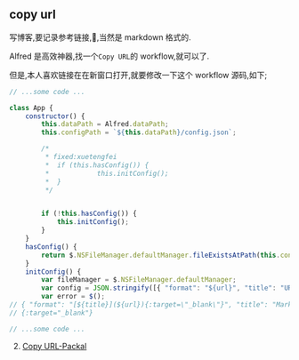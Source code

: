 ## copy url

写博客,要记录参考链接,🔗,当然是 markdown 格式的.

Alfred 是高效神器,找一个`Copy URL`的 workflow,就可以了.

但是,本人喜欢链接在在新窗口打开,就要修改一下这个 workflow 源码,如下;

```js
// ...some code ...

class App {
    constructor() {
        this.dataPath = Alfred.dataPath;
        this.configPath = `${this.dataPath}/config.json`;

        /*
         * fixed:xuetengfei
         *  if (this.hasConfig()) {
         *            this.initConfig();
         *  }
         */


        if (!this.hasConfig()) {
            this.initConfig();
        }
    }
    hasConfig() {
        return $.NSFileManager.defaultManager.fileExistsAtPath(this.configPath);
    }
    initConfig() {
        var fileManager = $.NSFileManager.defaultManager;
        var config = JSON.stringify([{ "format": "${url}", "title": "URL" }, { "format": "${title}", "title": "Title" }, { "format": "<a href=\"${url}\">${title}</a>", "title": "Anchor" }, { "format": "[${title}](${url}){:target=\"_blank\"}", "title": "Markdown" }]);
        var error = $();
// { "format": "[${title}](${url}){:target=\"_blank\"}", "title": "Markdown" }]);
// {:target="_blank"}

// ...some code ...
```

2. [Copy URL-Packal](http://www.packal.org/workflow/copy-url)
